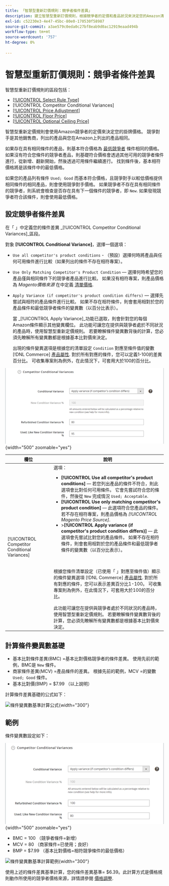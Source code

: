 ```yaml
---
title: 「智慧型重新訂價規則：競爭者條件差異」
description: 建立智慧型重新訂價規則，根據競爭者的定價和產品狀況來決定您的Amazon清單價格。
exl-id: c52230e3-4e47-45bc-80e0-170530f58987
source-git-commit: a3ae579c0eda0c27bf8eab9d0ac12919eaad494b
workflow-type: tm+mt
source-wordcount: '757'
ht-degree: 0%

---
```


# 智慧型重新訂價規則：競爭者條件差異

智慧型重新訂價規則的區段包括：

- [[!UICONTROL Select Rule Type]](./intelligent-repricing-rules.md)
- [!UICONTROL Competitor Conditional Variances]
- [[!UICONTROL Price Adjustment]](./price-adjustment.md)
- [[!UICONTROL Floor Price]](./floor-price.md)
- [[!UICONTROL Optional Ceiling Price]](./optional-ceiling-price.md)

智慧型重新定價規則會使用Amazon競爭者的定價來決定您的掛牌價格。 競爭對手是其他銷售商，列出的產品與您在Amazon上列出的產品相同。

如果存在具有相同條件的產品，則基本符合價格為 [最低競爭者](./lowest-competitor-pricing.md) 條件相同的價格。 如果沒有符合您條件的競爭者產品，則基礎符合價格會透過其他可用的競爭者條件進行，從新增、翻新開始，然後透過可用條件繼續進行。 找到條件後，基本相符價格將是該條件中的最低價格。

如果您的產品列有條件 `Used; Good` 而基本符合價格，且競爭對手以較低價格提供相同條件的相同產品，則會使用競爭對手價格。 如果競爭者不存在具有相同條件的競爭者，則系統會檢查是否存在具有下一個條件的競爭者，即 `New`. 如果發現競爭者符合該條件，則會使用最低價格。

## 設定競爭者條件差異

在「 」中定義您的條件差異 _[!UICONTROL Competitor Conditional Variances]_區段。

對象 **[!UICONTROL Conditional Variance]**，選擇一個選項：

- `Use all competitor's product conditions` - （預設）選擇何時將產品與任何可用條件進行比較（如果列出的條件不存在相符專案）。

- `Use Only Matching Competitor's Product Condition`  — 選擇何時希望您的產品僅與相同條件下的競爭者產品進行比較。 如果沒有相符專案，則產品價格為 _Magento價格來源_ 在中定義 [清單價格](./listing-price.md).

- `Apply Variance (if competitor's product condition differs)`  — 選擇先嘗試與相符的產品條件進行比較。 如果不存在相符條件，則會套用相對於您的產品條件和最低競爭者條件的變異數（以百分比表示）。

   當 _[!UICONTROL Apply Variance]_功能已選取，則會針對您的每個Amazon條件顯示其他變異欄位。 此功能可讓您在提供與競爭者處於不同狀況的產品時，使用智慧型重新定價規則。 若要瞭解條件變異數背後的計算，您必須先瞭解所有變異數都是根據基本比對價來決定。

   出現的條件變異選項是根據您的清單設定 `Condition` 對應至條件值的變數 [!DNL Commerce] [產品屬性](https://experienceleague.adobe.com/docs/commerce-admin/catalog/product-attributes/product-attributes.html). 對於所有對應的條件，您可以定義1-100的差異百分比。 可收集專案則為例外，在此情況下，可套用大於100的百分比。

![智慧型重新訂價規則 — 競爭者條件差異](assets/amazon-competitor-cond-variances.png){width="500" zoomable="yes"}

| 欄位 | 說明 |
|--- |--- |
| [!UICONTROL Competitor Conditional Variances] | 選項： <ul><li>**[!UICONTROL Use all competitor's product conditions]**  — 若您列出產品的條件不符合，則此選項會比對任何可用條件。 它會先嘗試符合您的條件，然後從 `New` 完成情況 `Used; Acceptable`.</li><li>**[!UICONTROL Use only matching competitor's product condition]**  — 此選項符合您產品的條件。 若不存在相符專案，則產品價格為 _[!UICONTROL Magento Price Source]_.</li><li>>**[!UICONTROL Apply variance (if competitor's product condition differs)]**  — 此選項會先嘗試比對您的產品條件。 如果不存在相符條件，則會套用相對於您的產品條件和最低競爭者條件的變異數（以百分比表示）。</li></ul><br><br>根據您條件清單設定（已使用「 」對應至條件值）顯示的條件變異選項 [!DNL Commerce] [產品屬性](https://experienceleague.adobe.com/docs/commerce-admin/catalog/product-attributes/product-attributes.html). 對於所有對應的條件，您可以表示差異百分比1-100。 可收集專案則為例外，在此情況下，可套用大於100的百分比。<br><br>此功能可讓您在提供與競爭者處於不同狀況的產品時，使用智慧型重新定價規則。 若要瞭解條件變異數背後的計算，您必須先瞭解所有變異數都是根據基本比對價來決定。 |

## 計算條件變異數基礎

- 基本比對條件差異(BMC) =基本比對價格競爭者的條件差異。 使用先前的範例，BMC是 `New` 條件。
- 商家條件差異(MCV) =產品條件的差異。 根據先前的範例，MCV =的變數 `Used; Good` 條件。
- 基本比對價(BMP) = $7.99 （以上說明）

計算條件差異基礎的公式如下：

![條件變異數基準計算公式](assets/amazon-cond-variance-calc-1.png){width="300"}

## 範例

條件變異數設定如下：

![條件變異數設定範例](assets/amazon-cond-variances.png){width="500" zoomable="yes"}

- BMC = 100 （競爭者條件=新增）
- MCV = 80 （商家條件=已使用；良好）
- BMP = $7.99 （基本比對價格=相符競爭條件的最低價格）

![條件變異數基準計算範例](assets/amazon-cond-variance-calc-2.png){width="300"}

使用上述的條件差異基準計算，您的條件差異基準= $6.39。此計算方式是價格規則動作所使用的競爭者價格來源，詳情請參閱 [價格調整](./price-adjustment.md).
